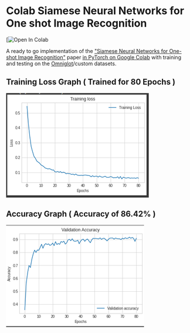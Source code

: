 # Colab Siamese Neural Networks for One shot Image Recognition
[![Open In Colab](https://colab.research.google.com/drive/1TDjk36ia5rTXQPHpAgfwZvPDmXbHetui?usp=sharing)

A ready to go implementation of the ["Siamese Neural Networks for One-shot Image Recognition"](https://www.cs.cmu.edu/~rsalakhu/papers/oneshot1.pdf) paper [in PyTorch on Google Colab](https://colab.research.google.com/drive/1TDjk36ia5rTXQPHpAgfwZvPDmXbHetui?usp=sharing) with training and testing on the [Omniglot](https://github.com/brendenlake/omniglot)/custom datasets.

## Training Loss Graph ( Trained for 80 Epochs )

![Screenshot](graphs/loss_siamese.PNG)

## Accuracy Graph ( Accuracy of 86.42% )

![Screenshot](graphs/Accuracy.PNG)
